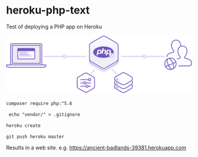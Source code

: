 # heroku-php-text

Test of deploying a PHP app on Heroku

![image](platform_2x-0d2dac19a6e0318bdc91e18dd0885646ff8a1bc3034d968901f0eaad0eb4127d.png)


```
composer require php:^5.6
```

```
 echo "vendor/" > .gitignore
```

```
heroku create
```

```
git push heroku master
```

Results in a web site. e.g. https://ancient-badlands-39381.herokuapp.com


